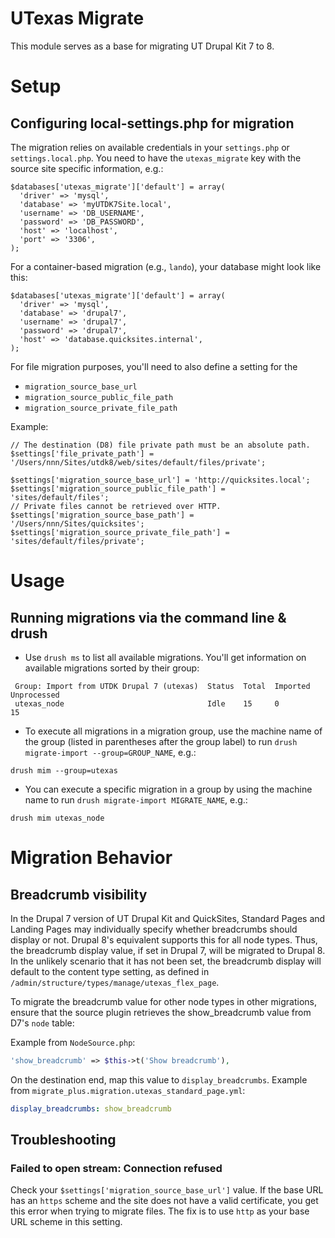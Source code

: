 # UTexas Migrate
This module serves as a base for migrating UT Drupal Kit 7 to 8.

# Setup
## Configuring local-settings.php for migration
The migration relies on available credentials in your `settings.php` or 
`settings.local.php`. You need to have the `utexas_migrate` key with the 
source site specific information, e.g.:

```
$databases['utexas_migrate']['default'] = array(
  'driver' => 'mysql',
  'database' => 'myUTDK7Site.local',
  'username' => 'DB_USERNAME',
  'password' => 'DB_PASSWORD',
  'host' => 'localhost',
  'port' => '3306',
);
```

For a container-based migration (e.g., `lando`), your database might look like this:

```
$databases['utexas_migrate']['default'] = array(
  'driver' => 'mysql',
  'database' => 'drupal7',
  'username' => 'drupal7',
  'password' => 'drupal7',
  'host' => 'database.quicksites.internal',
);
```

For file migration purposes, you'll need to also define a setting for the
- `migration_source_base_url`
- `migration_source_public_file_path`
- `migration_source_private_file_path`

Example:
```
// The destination (D8) file private path must be an absolute path.
$settings['file_private_path'] = '/Users/nnn/Sites/utdk8/web/sites/default/files/private';

$settings['migration_source_base_url'] = 'http://quicksites.local';
$settings['migration_source_public_file_path'] = 'sites/default/files';
// Private files cannot be retrieved over HTTP.
$settings['migration_source_base_path'] = '/Users/nnn/Sites/quicksites';
$settings['migration_source_private_file_path'] = 'sites/default/files/private';
```

# Usage
## Running migrations via the command line & drush
* Use `drush ms` to list all available migrations. You'll get 
information on available migrations sorted by their group:
```
 Group: Import from UTDK Drupal 7 (utexas)  Status  Total  Imported  Unprocessed
 utexas_node                                Idle    15     0         15        
```

* To execute all migrations in a migration group, use the machine 
name of the group (listed in parentheses after the group label) to run 
`drush migrate-import --group=GROUP_NAME`, e.g.:
```
drush mim --group=utexas
```

* You can execute a specific migration in a group by using the machine name
to run `drush migrate-import MIGRATE_NAME`, e.g.:
```
drush mim utexas_node
```

# Migration Behavior

## Breadcrumb visibility
In the Drupal 7 version of UT Drupal Kit and QuickSites, Standard Pages and Landing Pages may individually specify whether breadcrumbs should display or not. Drupal 8's equivalent supports this for all node types. Thus, the breadcrumb display value, if set in Drupal 7, will be migrated to Drupal 8. In the unlikely scenario that it has not been set, the breadcrumb display will default to the content type setting, as defined in `/admin/structure/types/manage/utexas_flex_page`.

To migrate the breadcrumb value for other node types in other migrations, ensure that the source plugin retrieves the show_breadcrumb value from D7's `node` table:

Example from `NodeSource.php`:

 ```php
 'show_breadcrumb' => $this->t('Show breadcrumb'),
```

On the destination end, map this value to `display_breadcrumbs`. Example from `migrate_plus.migration.utexas_standard_page.yml`:

```yml
display_breadcrumbs: show_breadcrumb
```

## Troubleshooting

### Failed to open stream: Connection refused
Check your `$settings['migration_source_base_url']` value. If the base URL has an `https` scheme and the site does not have a valid certificate, you get this error when trying to migrate files. The fix is to use `http` as your base URL scheme in this setting.